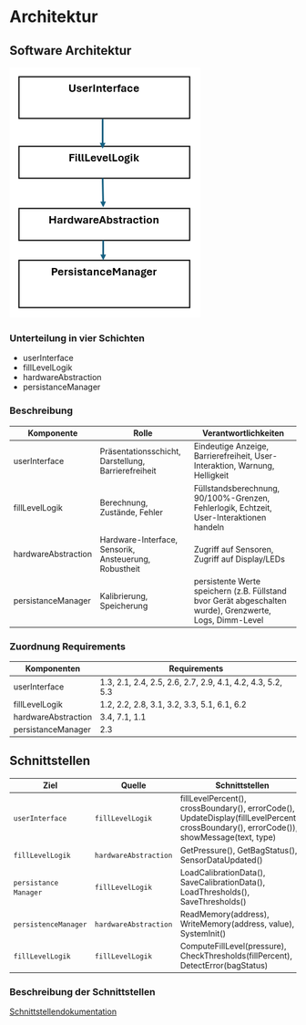 # Architektur

## Software Architektur

![SoftwareKomponenten](../docs/Graphiken/Komponentendiagramm.png)

### Unterteilung in vier Schichten

- userInterface
- fillLevelLogik
- hardwareAbstraction
- persistanceManager

### Beschreibung

| **Komponente**       | **Rolle**                                             | **Verantwortlichkeiten**
|----------------------|-------------------------------------------------------|---------------------------------------------------------------------------------
| userInterface        | Präsentationsschicht, Darstellung, Barrierefreiheit   | Eindeutige Anzeige, Barrierefreiheit, User-Interaktion, Warnung, Helligkeit
| fillLevelLogik       | Berechnung, Zustände, Fehler                          | Füllstandsberechnung, 90/100%-Grenzen, Fehlerlogik, Echtzeit, User-Interaktionen handeln
| hardwareAbstraction  | Hardware-Interface, Sensorik, Ansteuerung, Robustheit | Zugriff auf Sensoren, Zugriff auf Display/LEDs
| persistanceManager   | Kalibrierung, Speicherung                             | persistente Werte speichern (z.B. Füllstand bvor Gerät abgeschalten wurde), Grenzwerte, Logs, Dimm-Level

### Zuordnung Requirements

| **Komponenten**     | **Requirements**
|---------------------|-----------------------------------------
| userInterface       | 1.3, 2.1, 2.4, 2.5, 2.6, 2.7, 2.9, 4.1, 4.2, 4.3, 5.2, 5.3
| fillLevelLogik      | 1.2, 2.2, 2.8, 3.1, 3.2, 3.3, 5.1, 6.1, 6.2
| hardwareAbstraction | 3.4, 7.1, 1.1
| persistanceManager  | 2.3

## Schnittstellen

| **Ziel**              | **Quelle**             | **Schnittstellen**
|-----------------------|------------------------|---------------------------
| `userInterface`       | `fillLevelLogik`       | fillLevelPercent(), crossBoundary(), errorCode(), UpdateDisplay(fillLevelPercent(), crossBoundary(), errorCode()), showMessage(text, type)
| `fillLevelLogik`      | `hardwareAbstraction`  | GetPressure(), GetBagStatus(), SensorDataUpdated()
| `persistance Manager` | `fillLevelLogik`       | LoadCalibrationData(), SaveCalibrationData(), LoadThresholds(), SaveThresholds()
| `persistenceManager`  | `hardwareAbstraction`  | ReadMemory(address), WriteMemory(address, value), SystemInit()
| `fillLevelLogik`      | `fillLevelLogik`       | ComputeFillLevel(pressure), CheckThresholds(fillPercent), DetectError(bagStatus)

### Beschreibung der Schnittstellen

[Schnittstellendokumentation](/docs/SchnittstellenDoc.md)
